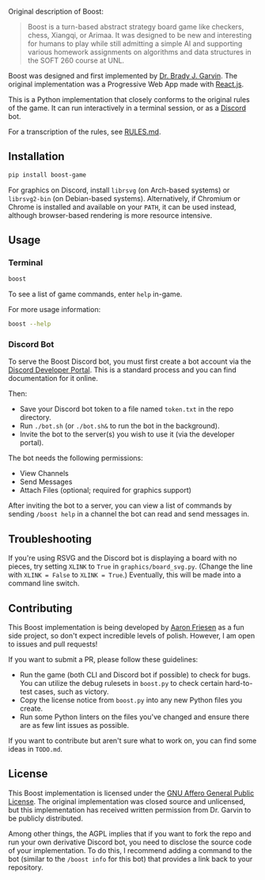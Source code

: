 
Original description of Boost:

> Boost is a turn-based abstract strategy board game like checkers, chess, Xiangqi, or Arimaa.
> It was designed to be new and interesting for humans to play while still admitting a simple AI and supporting various homework assignments on algorithms and data structures in the SOFT 260 course at UNL.

Boost was designed and first implemented by [Dr. Brady J. Garvin](https://cse.unl.edu/~bgarvin).
The original implementation was a Progressive Web App made with [React.js](https://reactjs.org/).

This is a Python implementation that closely conforms to the original rules of the game.
It can run interactively in a terminal session, or as a [Discord](https://discord.com) bot.

For a transcription of the rules, see [RULES.md](https://github.com/friedev/boost/blob/main/RULES.md).

## Installation

```sh
pip install boost-game
```

For graphics on Discord, install `librsvg` (on Arch-based systems) or `librsvg2-bin` (on Debian-based systems).
Alternatively, if Chromium or Chrome is installed and available on your `PATH`, it can be used instead, although browser-based rendering is more resource intensive.

## Usage

### Terminal

```sh
boost
```

To see a list of game commands, enter `help` in-game.

For more usage information:

```sh
boost --help
```

### Discord Bot

To serve the Boost Discord bot, you must first create a bot account via the [Discord Developer Portal](https://discord.com/developers/applications).
This is a standard process and you can find documentation for it online.

Then:

- Save your Discord bot token to a file named `token.txt` in the repo directory.
- Run `./bot.sh` (or `./bot.sh&` to run the bot in the background).
- Invite the bot to the server(s) you wish to use it (via the developer portal).

The bot needs the following permissions:

- View Channels
- Send Messages
- Attach Files (optional; required for graphics support)

After inviting the bot to a server, you can view a list of commands by sending `/boost help` in a channel the bot can read and send messages in.

## Troubleshooting

If you're using RSVG and the Discord bot is displaying a board with no pieces, try setting `XLINK` to `True` in `graphics/board_svg.py`.
(Change the line with `XLINK = False` to `XLINK = True`.)
Eventually, this will be made into a command line switch.

## Contributing

This Boost implementation is being developed by [Aaron Friesen](https://maugrift.com) as a fun side project, so don't expect incredible levels of polish.
However, I am open to issues and pull requests!

If you want to submit a PR, please follow these guidelines:

- Run the game (both CLI and Discord bot if possible) to check for bugs.
  You can utilize the debug rulesets in `boost.py` to check certain hard-to-test cases, such as victory.
- Copy the license notice from `boost.py` into any new Python files you create.
- Run some Python linters on the files you've changed and ensure there are as few lint issues as possible.

If you want to contribute but aren't sure what to work on, you can find some ideas in `TODO.md`.

## License

This Boost implementation is licensed under the [GNU Affero General Public License](https://www.gnu.org/licenses/agpl-3.0.en.html).
The original implementation was closed source and unlicensed, but this implementation has received written permission from Dr. Garvin to be publicly distributed.

Among other things, the AGPL implies that if you want to fork the repo and run your own derivative Discord bot, you need to disclose the source code of your implementation.
To do this, I recommend adding a command to the bot (similar to the `/boost info` for this bot) that provides a link back to your repository.
